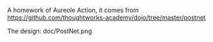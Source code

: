 A homework of Aureole Action, it comes from https://github.com/thoughtworks-academy/dojo/tree/master/postnet

The design: doc/PostNet.png